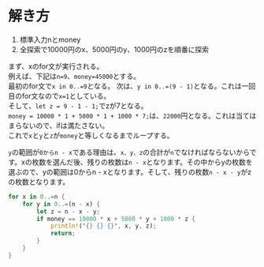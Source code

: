 # 解き方

1. 標準入力nとmoney
2. 全探索で10000円のx、5000円のy、1000円のzを順番に探索

まず、xのfor文が実行される。  
例えば、下記は`n=9`、`money=45000`とする。  
最初のfor文で`x in 0..=9`となる。
次は、`y in 0..=(9 - 1)`となる。これは一回目のfor文なので`x=1`としている。  
そして、`let z = 9 - 1 - 1;`でzが7となる。  
`money = 10000 * 1 + 5000 * 1 + 1000 * 7;`は、`22000`円となる。これは当てはまらないので、ifは満たさない。  
これで`x`と`y`と`z`が`money`と等しくなるまでループする。  

`y`の範囲が`0からn - x`である理由は、`x、y、z`の合計が`n`でなければならないからです。xの枚数を選んだ後、残りの枚数は`n - x`となります。その中からyの枚数を選ぶので、yの範囲は0からn - xとなります。そして、残りの枚数`n - x - y`がzの枚数となります。

```rust
for x in 0..=n {
    for y in 0..=(n - x) {
        let z = n - x - y;
        if money == 10000 * x + 5000 * y + 1000 * z {
            println!("{} {} {}", x, y, z);
            return;
        }
    }
}
```